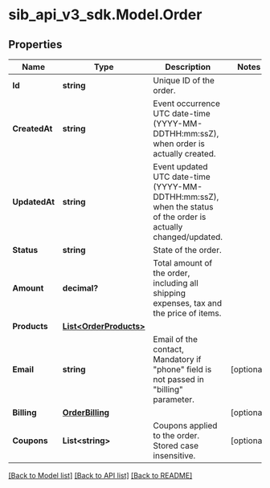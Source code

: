 # sib_api_v3_sdk.Model.Order
## Properties

Name | Type | Description | Notes
------------ | ------------- | ------------- | -------------
**Id** | **string** | Unique ID of the order. | 
**CreatedAt** | **string** | Event occurrence UTC date-time (YYYY-MM-DDTHH:mm:ssZ), when order is actually created. | 
**UpdatedAt** | **string** | Event updated UTC date-time (YYYY-MM-DDTHH:mm:ssZ), when the status of the order is actually changed/updated. | 
**Status** | **string** | State of the order. | 
**Amount** | **decimal?** | Total amount of the order, including all shipping expenses, tax and the price of items. | 
**Products** | [**List&lt;OrderProducts&gt;**](OrderProducts.md) |  | 
**Email** | **string** | Email of the contact, Mandatory if &quot;phone&quot; field is not passed in &quot;billing&quot; parameter. | [optional] 
**Billing** | [**OrderBilling**](OrderBilling.md) |  | [optional] 
**Coupons** | **List&lt;string&gt;** | Coupons applied to the order. Stored case insensitive. | [optional] 

[[Back to Model list]](../README.md#documentation-for-models) [[Back to API list]](../README.md#documentation-for-api-endpoints) [[Back to README]](../README.md)

